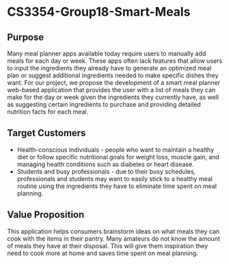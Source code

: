# CS3354-Group18-Smart-Meals

## Purpose
Many meal planner apps available today require users to manually add meals for each day or week. These apps often lack features that allow users to input the ingredients they already have to generate an optimized meal plan or suggest additional ingredients needed to make specific dishes they want. For our project, we propose the development of a smart meal planner web-based application that provides the user with a list of meals they can make for the day or week given the ingredients they currently have, as well as suggesting certain ingredients to purchase and providing detailed nutrition facts for each meal. 

## Target Customers
- Health-conscious individuals - people who want to maintain a healthy diet or follow specific nutritional goals for weight loss, muscle gain, and managing health conditions such as diabetes or heart disease.
- Students and busy professionals - due to their busy schedules, professionals and students may want to easily stick to a healthy meal routine using the ingredients they have to eliminate time spent on meal planning. 

## Value Proposition
This application helps consumers brainstorm ideas on what meals they can cook with the items in their pantry. Many amateurs do not know the amount of meals they have at their disposal. This will give them inspiration they need to cook more at home and saves time spent on meal planning.
